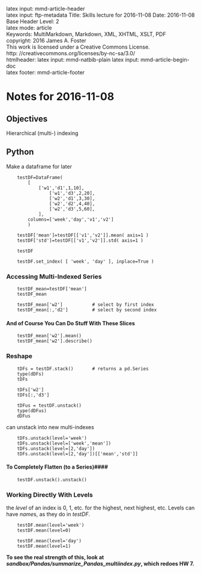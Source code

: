 latex input:	mmd-article-header  
latex input:	ftp-metadata 
Title:	Skills lecture for 2016-11-08
Date:	2016-11-08
Base Header Level:	2  
latex mode:	article  
Keywords:	MultiMarkdown, Markdown, XML, XHTML, XSLT, PDF   
copyright:	2016 James A. Foster  
	This work is licensed under a Creative Commons License.  
	http:	//creativecommons.org/licenses/by-nc-sa/3.0/  
htmlheader:	<script type="text/javascript" async src="https://cdn.mathjax.org/mathjax/latest/MathJax.js?config=TeX-MML-AM_CHTML"></script>latex input:	mmd-natbib-plain
latex input:	mmd-article-begin-doc  
latex footer:	mmd-article-footer  

# Notes for 2016-11-08 #
## Objectives ##
Hierarchical (multi-) indexing
## Python ##
Make a dataframe for later

		testDF=DataFrame( 
			[  
		  		['w1','d1',1,10],
	      			['w1','d3',2,20],
	      			['w2','d1',3,30],
	      			['w2','d2',4,40],
	      			['w2','d3',5,60],
	      		], 
			columns=['week','day','v1','v2']
	      	)

		testDF['mean']=testDF[['v1','v2']].mean( axis=1 )
		testDF['std']=testDF[['v1','v2']].std( axis=1 )

		testDF

		testDF.set_index( [ 'week', 'day' ], inplace=True )

### Accessing Multi-Indexed Series ###

		testDF_mean=testDF['mean']
		testDF_mean

		testDF_mean['w2']			# select by first index
		testDF_mean[:,'d2']			# select by second index

#### And of Course You Can Do Stuff With These Slices ####
		testDF_mean['w2'].mean()
		testDF_mean['w2'].describe()
### Reshape ###

		tDFs = testDF.stack()		# returns a pd.Series
		type(dDFs)
		tDFs

		tDFs['w2']
		tDFs[:,'d3']

		tDFus = testDF.unstack()
		type(dDFus)
		dDFus

can unstack into new multi-indexes

		tDFs.unstack(level='week')
		tDFs.unstack(level=['week','mean'])
		tDFs.unstack(level=[2,'day'])
		tDFs.unstack(level=[2,'day'])[['mean','std']]

#### To Completely Flatten (to a Series)####
		testDF.unstack().unstack()
### Working Directly With Levels ###

the *level* of an index is 0, 1, etc. for the highest, next highest, etc. Levels can have *name*s, as they do in *testDF*.

		testDF.mean(level='week')
		testDF.mean(level=0)

		testDF.mean(level='day')
		testDF.mean(level=1)

**To see the real strength of this, look at *sandbox/Pandas/summarize_Pandas_multiindex.py*, which redoes HW 7.**
